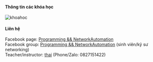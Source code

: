 #### Thông tin các khóa học
![khoahoc](https://drive.google.com/file/d/14Rt_BJW6abRU5CNzbqB3r68IQJPrAs6b/view?usp=sharing)                
          

#### Liên hệ
Facebook page: [Programming && NetworkAutomation](https://www.facebook.com/programmingna2001/)     
Facebook group: [Programming && NetworkAutomation](https://www.facebook.com/groups/programmingna2001/) (sinh viên/kỹ sư networking)              
Teacher/instructor: [thai](https://www.facebook.com/thaiquocvo2001) (Phone/Zalo: 0827151422)                                      
